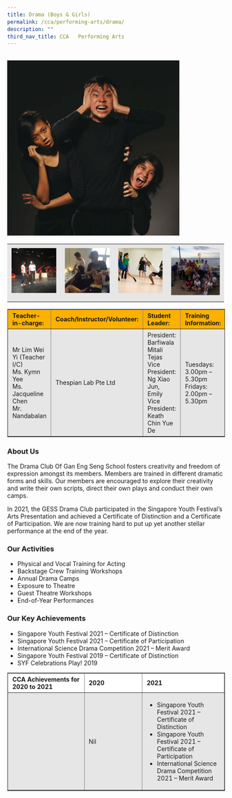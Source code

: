 ```yaml
---
title: Drama (Boys & Girls)
permalink: /cca/performing-arts/drama/
description: ""
third_nav_title: CCA   Performing Arts
---
```


<br>
<img src="/images/DRAMA-CLUB.jpeg" 
         style="width:400px"
	/>
	
<table align="center" style="box-sizing: inherit; border-collapse: collapse; border-spacing: 0px; max-width: 100%; color: rgb(34, 34, 34); font-family: &quot;Source Sans Pro&quot;, sans-serif; font-size: 16px; font-style: normal; font-variant-ligatures: normal; font-variant-caps: normal; font-weight: 400; letter-spacing: normal; orphans: 2; text-align: start; text-transform: none; white-space: normal; widows: 2; word-spacing: 0px; -webkit-text-stroke-width: 0px; background-color: rgb(255, 255, 255); text-decoration-thickness: initial; text-decoration-style: initial; text-decoration-color: initial; width: 826.664px;"><tbody style="box-sizing: inherit;"><tr style="box-sizing: inherit; background: rgb(230, 230, 230);"><td style="box-sizing: inherit; padding: 5px 10px; width: 202.383px;"><a href="/images/SYF-3-150x150.jpeg" target="_blank" rel="noopener noreferrer" style="box-sizing: inherit; background-color: transparent; transition: all 0.25s ease-in-out 0s; outline: 0px; color: rgb(255, 208, 26); text-decoration: underline;"><img class="alignnone wp-image-12678 size-thumbnail" src="/images/SYF-3-150x150.jpeg" alt="SYF 3" width="150" height="150" style="box-sizing: inherit; border: 0px; vertical-align: middle; max-width: 100%; height: auto; margin-bottom: 10px;"></a></td><td style="box-sizing: inherit; padding: 5px 10px; width: 202.383px;"><a href="/images/Penang-3-150x150.jpeg" target="_blank" rel="noopener noreferrer" style="box-sizing: inherit; background-color: transparent; transition: all 0.25s ease-in-out 0s; color: rgb(241, 174, 22); text-decoration: underline;"><img class="alignnone wp-image-12677 size-thumbnail" src="/images/Penang-3-150x150.jpeg" alt="Penang 3" width="150" height="150" style="box-sizing: inherit; border: 0px; vertical-align: middle; max-width: 100%; height: auto; margin-bottom: 10px;"></a></td><td style="box-sizing: inherit; padding: 5px 10px; width: 202.383px;"><a href="/images/P7-150x150.jpeg" target="_blank" rel="noopener noreferrer" style="box-sizing: inherit; background-color: transparent; transition: all 0.25s ease-in-out 0s; color: rgb(241, 174, 22); text-decoration: underline;"><img class="alignnone wp-image-12675 size-thumbnail" src="/images/P7-150x150.jpeg" alt="P7" width="150" height="150" style="box-sizing: inherit; border: 0px; vertical-align: middle; max-width: 100%; height: auto; margin-bottom: 10px;"></a></td><td style="box-sizing: inherit; padding: 5px 10px; width: 219.516px;"><a href="/images/Penang-2-300x300.jpeg" target="_blank" rel="noopener noreferrer" style="box-sizing: inherit; background-color: transparent; transition: all 0.25s ease-in-out 0s; color: rgb(241, 174, 22); text-decoration: underline;"><img class="alignnone wp-image-12676 size-thumbnail" src="/images/Penang-2-300x300.jpeg" alt="Penang 2" width="150" height="150" style="box-sizing: inherit; border: 0px; vertical-align: middle; max-width: 100%; height: auto; margin-bottom: 10px;"></a></td></tr></tbody></table>

<table class="aligncenter" border="1" style="box-sizing: inherit; border-collapse: collapse; border-spacing: 0px; max-width: 100%; margin: auto; display: block; clear: both; width: 826.664px;"><tbody style="box-sizing: inherit;"><tr style="box-sizing: inherit; background: rgb(252, 177, 0);"><td style="box-sizing: inherit; padding: 5px 10px; width: 143.227px;"><strong style="box-sizing: inherit; font-weight: bold;">Teacher-in-charge:</strong></td><td style="box-sizing: inherit; padding: 5px 10px; width: 254.484px;"><strong style="box-sizing: inherit; font-weight: bold;">Coach/Instructor/Volunteer:</strong></td><td style="box-sizing: inherit; padding: 5px 10px; width: 239.648px;"><strong style="box-sizing: inherit; font-weight: bold;">Student Leader:</strong></td><td style="box-sizing: inherit; padding: 5px 10px; width: 186.305px;"><strong style="box-sizing: inherit; font-weight: bold;">Training Information:</strong></td></tr><tr style="box-sizing: inherit; background: rgb(230, 230, 230);"><td style="box-sizing: inherit; padding: 5px 10px; width: 143.227px;">Mr Lim Wei Yi (Teacher I/C)<br style="box-sizing: inherit;">Ms. Kymn Yee<br style="box-sizing: inherit;">Ms. Jacqueline Chen<br style="box-sizing: inherit;">Mr. Nandabalan</td><td style="box-sizing: inherit; padding: 5px 10px; width: 254.484px;">Thespian Lab Pte Ltd</td><td style="box-sizing: inherit; padding: 5px 10px; width: 239.648px;">President: Barfiwala Mitali Tejas<br style="box-sizing: inherit;">Vice President: Ng Xiao Jun, Emily<br style="box-sizing: inherit;">Vice President: Keath Chin Yue De</td><td style="box-sizing: inherit; padding: 5px 10px; width: 186.305px;">Tuesdays: 3.00pm – 5.30pm<br style="box-sizing: inherit;">Fridays: 2.00pm – 5.30pm</td></tr></tbody></table>

### About Us

The Drama Club Of Gan Eng Seng School fosters creativity and freedom of expression amongst its members. Members are trained in different dramatic forms and skills. Our members are encouraged to explore their creativity and write their own scripts, direct their own plays and conduct their own camps.

In 2021, the GESS Drama Club participated in the Singapore Youth Festival’s Arts Presentation and achieved a Certificate of Distinction and a Certificate of Participation. We are now training hard to put up yet another stellar performance at the end of the year.

### Our Activities

*   Physical and Vocal Training for Acting
*   Backstage Crew Training Workshops
*   Annual Drama Camps
*   Exposure to Theatre
*   Guest Theatre Workshops
*   End-of-Year Performances

### Our Key Achievements

*   Singapore Youth Festival 2021 – Certificate of Distinction
*   Singapore Youth Festival 2021 – Certificate of Participation
*   International Science Drama Competition 2021 – Merit Award
*   Singapore Youth Festival 2019 – Certificate of Distinction
*   SYF Celebrations Play! 2019

<table border="1" width="888" style="box-sizing: inherit; border-collapse: collapse; border-spacing: 0px; max-width: 100%; width: 888px;"><tbody style="box-sizing: inherit;"><tr style="box-sizing: inherit; background: rgb(255, 255, 255);"><td width="288" style="box-sizing: inherit; padding: 5px 10px;"><strong style="box-sizing: inherit; font-weight: bold;">CCA Achievements for 2020&nbsp;to 2021</strong></td><td width="288" style="box-sizing: inherit; padding: 5px 10px;"><strong style="box-sizing: inherit; font-weight: bold;">2020</strong></td><td width="312" style="box-sizing: inherit; padding: 5px 10px;"><strong style="box-sizing: inherit; font-weight: bold;">2021</strong></td></tr><tr style="box-sizing: inherit; background: rgb(230, 230, 230);"><td width="288" style="box-sizing: inherit; padding: 5px 10px;"></td><td width="288" style="box-sizing: inherit; padding: 5px 10px;">Nil</td><td width="312" style="box-sizing: inherit; padding: 5px 10px;"><ul style="box-sizing: inherit;"><li style="box-sizing: inherit;">Singapore Youth Festival 2021 – Certificate of Distinction</li><li style="box-sizing: inherit;">Singapore Youth Festival 2021 – Certificate of Participation</li><li style="box-sizing: inherit;">International Science Drama Competition 2021 – Merit Award</li></ul></td></tr></tbody></table>